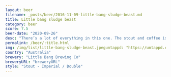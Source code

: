 ```yaml
---
layout: beer
filename: _posts/beer/2016-11-09-little-bang-sludge-beast.md
title: Little bang sludge beast
category: beer
score: 7.5
beer-date: "2020-09-26"
desc: "There’s a lot of everything in this one. The stout and coffee is almost overpowering to start with, afterwards it becomes a nice slow drink. Despite the amount of flavour I could happily go another"
permalink: /beer/:title.html
img: /img/list/little-bang-sludge-beast.jpeguntappd: "https://untappd.com/b/little-bang-brewing-co-sludgebeast/1433509"
country: "Australia"
brewery: "Little Bang Brewing Co"
breweryURL: "breweryURL"
style: "Stout - Imperial / Double"
---
```

